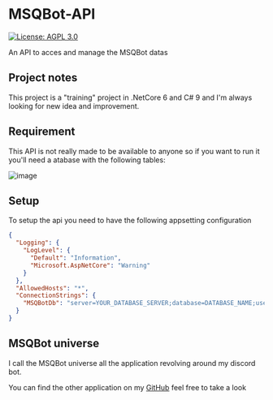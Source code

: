 # MSQBot-API
[![License: AGPL 3.0](https://img.shields.io/badge/License-AGPL%203.0-brightgreen)](../master/LICENSE)

An API to acces and manage the MSQBot datas 

## Project notes
This project is a "training" project in .NetCore 6 and C# 9 and I'm always looking for new idea and improvement.

## Requirement 
This API is not really made to be available to anyone so if you want to run it you'll need a atabase with the following tables:

![image](https://user-images.githubusercontent.com/34239560/147969558-99025289-8097-4605-9917-2b1d873925be.png)


## Setup
To setup the api you need to have the following appsetting configuration
```json
{
  "Logging": {
    "LogLevel": {
      "Default": "Information",
      "Microsoft.AspNetCore": "Warning"
    }
  },
  "AllowedHosts": "*",
  "ConnectionStrings": {
    "MSQBotDb": "server=YOUR_DATABASE_SERVER;database=DATABASE_NAME;user=DATABASE_USER;password=DATABASE_PASSWORD;"
  }
}
```

## MSQBot universe

I call the MSQBot universe all the application revolving around my discord bot. 

You can find the other application on my [GitHub](https://github.com/MaximeMohandi) feel free to take a look
 
